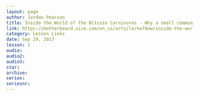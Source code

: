 ```yaml
---
layout: page
author: Jordan Pearson
title: Inside the World of the Bitcoin Carnivores - Why a small community of Bitcoin users is eating meat exclusively
link: https://motherboard.vice.com/en_us/article/ne74nw/inside-the-world-of-the-bitcoin-carnivores
category: Lesson Links
date: Sep 29, 2017
lesson: 1
audio: 
audio2: 
audio3: 
star: 
archive: 
series: 
seriesnr: 
---
```

